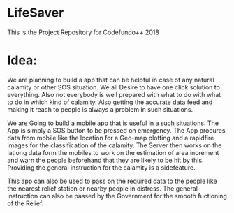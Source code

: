 # LifeSaver
This is the Project Repository for Codefundo++ 2018

# Idea:
We are planning to build a app that can be helpful in case of any natural calamity or other SOS situation. We all Desire to have one click solution to everything. Also not everybody is well prepared with what to do with what to do in which kind of calamity. Also getting the accurate data feed and making it reach to people is always a problem in such situations.

We are Going to build a mobile app that is useful in a such situations. The App is simply a SOS button to be pressed on emergency. The App procures data from mobile like the location for a Geo-map plotting and a rapidfire images for the classification of the calamity. The Server then works on the latlong data form the mobiles to work on the estimation of area increment and warn the people beforehand that they are likely to be hit by this. Providing the general instruction for the calamity is a sidefeature.

This app can also be used to pass on the required data to the people like the nearest relief station or nearby people in distress. The general instruction can also be passed by the Government for the smooth fuctioning of the Relief.
